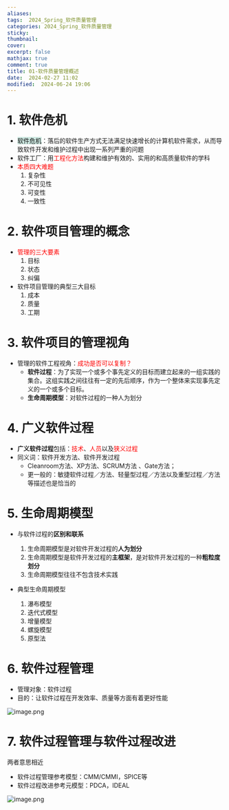 ```yaml
---
aliases: 
tags:  2024_Spring_软件质量管理
categories: 2024_Spring_软件质量管理
sticky: 
thumbnail: 
cover: 
excerpt: false
mathjax: true
comment: true
title: 01-软件质量管理概述
date:  2024-02-27 11:02
modified:  2024-06-24 19:06
---
```


# 1. 软件危机

- <span style="background:rgba(3, 135, 102, 0.2)">软件危机</span>：落后的软件生产方式无法满足快速增长的计算机软件需求，从而导致软件开发和维护过程中出现一系列严重的问题
- 软件工厂：用<font color="#ff0000">工程化方法</font>构建和维护有效的、实用的和高质量软件的学科
- <font color="#ff0000">本质四大难题</font>
	1. 复杂性
	2. 不可见性
	3. 可变性
	4. 一致性

# 2. 软件项目管理的概念

- <font color="#ff0000">管理的三大要素</font>
	1. 目标
	2. 状态
	3. 纠偏
- 软件项目管理的典型三大目标
	1. 成本
	2. 质量
	3. 工期

# 3. 软件项目的管理视角

- 管理的软件工程视角：<font color="#ff0000">成功是否可以复制？</font>
	- **软件过程**：为了实现一个或多个事先定义的目标而建立起来的一组实践的集合。这组实践之间往往有一定的先后顺序，作为一个整体来实现事先定义的一个或多个目标。
	- **生命周期模型**：对软件过程的一种人为划分

# 4. 广义软件过程

- **广义软件过程**包括：<font color="#ff0000">技术</font>、<font color="#ff0000">人员</font>以及<font color="#ff0000">狭义过程</font>
- 同义词：软件开发方法、软件开发过程
	- Cleanroom方法、XP方法、SCRUM方法 、Gate方法；
	- 更一般的：敏捷软件过程／方法、轻量型过程／方法以及重型过程／方法等描述也是恰当的

# 5. 生命周期模型

- 与软件过程的**区别和联系**
	1. 生命周期模型是对软件开发过程的**人为划分**
	2. 生命周期模型是软件开发过程的**主框架**，是对软件开发过程的一种**粗粒度划分**
	3. 生命周期模型往往不包含技术实践

- 典型生命周期模型
	1. 瀑布模型
	2. 迭代式模型
	3. 增量模型
	4. 螺旋模型
	5. 原型法

# 6. 软件过程管理

- 管理对象：软件过程
- 目的：让软件过程在开发效率、质量等方面有着更好性能

![image.png](https://chillcharlie-img.oss-cn-hangzhou.aliyuncs.com/image%2F2024%2F06%2F24%2F19-09-18-23ad574ff13e9c6543bdc295f0c375af-20240624190917-8282c3.png)

# 7. 软件过程管理与软件过程改进

两者意思相近

- 软件过程管理参考模型：CMM/CMMI，SPICE等
- 软件过程改进参考元模型：PDCA，IDEAL

![image.png](https://chillcharlie-img.oss-cn-hangzhou.aliyuncs.com/image%2F2024%2F06%2F24%2F19-12-50-55d38437589e514ac8688788296a0518-20240624191250-eac2bf.png)
